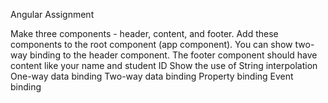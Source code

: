 Angular Assignment

Make three components - header, content, and footer. Add these components to the root component (app component). 
You can show two-way binding to the header component.
The footer component should have content like your name and student ID
Show the use of String interpolation
 One-way data binding
Two-way data binding
Property binding
Event binding
